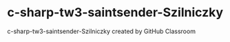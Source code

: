 # c-sharp-tw3-saintsender-Szilniczky
c-sharp-tw3-saintsender-Szilniczky created by GitHub Classroom
